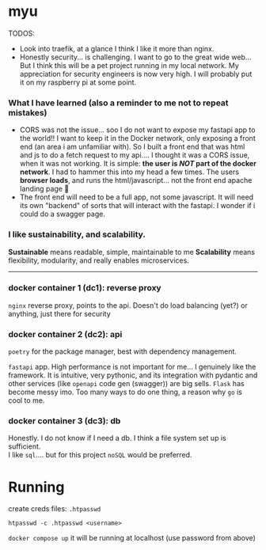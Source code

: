 # myu
TODOS:
- Look into traefik, at a glance I think I like it more than nginx.
- Honestly security... is challenging. I want to go to the great wide web... 
But I think this will be a pet project running in my local network. My appreciation for security engineers is now very high. 
I will probably put it on my raspberry pi at some point.

### What I have learned (also a reminder to me not to repeat mistakes)
- CORS was not the issue... soo  I do not want to expose my fastapi app to the world!!
I want to keep it in the Docker network, only exposing a front end (an area i am unfamiliar with). So
I built a front end that was html and js to do a fetch request to my api.... I thought it was a CORS issue,
when it was not working. It is simple: **the user is *NOT* part of the docker network**. I had to hammer this 
into my head a few times. 
The users **browser loads**, and runs the html/javascript... not the front end apache landing page :facepalm:
- The front end will need to be a full app, not some javascript. It will need its own "backend" of sorts that
will interact with the fastapi. I wonder if i could do a swagger page. 


### I like sustainability, and scalability.
**Sustainable** means readable, simple, maintainable to me
**Scalability** means flexibility, modularity, and really enables microservices. 

---

### docker container 1 (dc1): reverse proxy
`nginx` reverse proxy, points to the api. Doesn't do load balancing (yet?) or anything, just there for security

### docker container 2 (dc2): api
`poetry` for the package manager, best with dependency management. 

`fastapi` app. High performance is not important for me... I genuinely like the framework. It is intuitive, very pythonic, and its integration 
with pydantic and other services (like `openapi` code gen (swagger)) are big sells. `Flask` has become messy imo. Too
many ways to do one thing, a reason why `go` is cool to me.

### docker container 3 (dc3): db
Honestly. I do not know if I need a db. I think a file system set up is sufficient.  
I like `sql`.... but for this project `noSQL` would be preferred.


# Running
create creds files: `.htpasswd`

`htpasswd -c .htpasswd <username>`

`docker compose up`
it will be running at localhost (use password from above)